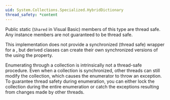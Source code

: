 ```yaml
---
uid: System.Collections.Specialized.HybridDictionary
thread_safety: *content
---
```


Public static (`Shared` in Visual Basic) members of this type are thread safe. Any instance members are not guaranteed to be thread safe.  
  
 This implementation does not provide a synchronized (thread safe) wrapper for a <xref href="System.Collections.Specialized.HybridDictionary"></xref>, but derived classes can create their own synchronized versions of the <xref href="System.Collections.Specialized.HybridDictionary"></xref> using the <xref href="System.Collections.Specialized.HybridDictionary.SyncRoot"></xref> property.  
  
 Enumerating through a collection is intrinsically not a thread-safe procedure. Even when a collection is synchronized, other threads can still modify the collection, which causes the enumerator to throw an exception. To guarantee thread safety during enumeration, you can either lock the collection during the entire enumeration or catch the exceptions resulting from changes made by other threads.



